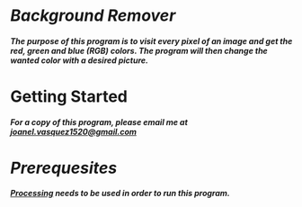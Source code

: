 # _Background Remover_
##### The purpose of this program is to visit every pixel of an image and get the red, green and blue (RGB) colors. The program will then change the wanted color with a desired picture.
# Getting Started
##### For a copy of this program, please email me at joanel.vasquez1520@gmail.com
# _Prerequesites_
##### [Processing](https://processing.org/download/) needs to be used in order to run this program. 
